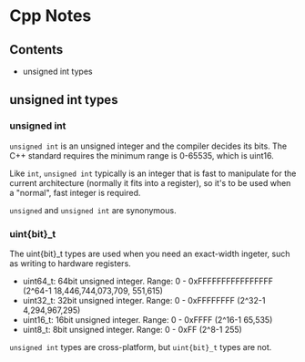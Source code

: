 # Cpp Notes 

## Contents

* unsigned int types 

## unsigned int types

### unsigned int

```unsigned int``` is an unsigned integer and the compiler decides its bits. The C++ standard requires the minimum range is 0-65535, which is uint16.

Like ```int```, ```unsigned int``` typically is an integer that is fast to manipulate for the current architecture (normally it fits into a register), so it's to be used when a "normal", fast integer is required.

```unsigned``` and ```unsigned int``` are synonymous.

### uint{bit}_t

The uint{bit}_t types are used when you need an exact-width ingeter, such as writing to hardware registers.

- uint64_t: 64bit unsigned integer. Range: 0 - 0xFFFFFFFFFFFFFFFF (2^64-1 18,446,744,073,709, 551,615)
- uint32_t: 32bit unsigned integer. Range: 0 - 0xFFFFFFFF (2^32-1 4,294,967,295)
- uint16_t: 16bit unsigned integer. Range: 0 - 0xFFFF (2^16-1 65,535)
- uint8_t: 8bit unsigned integer. Range: 0 - 0xFF (2^8-1 255)

```unsigned int``` types are cross-platform, but ```uint{bit}_t``` types are not.